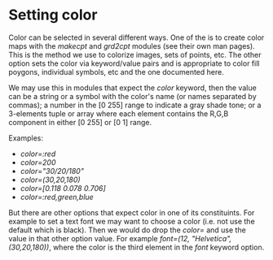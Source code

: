 
# Setting color

Color can be selected in several different ways. One of the is to create color maps with the *makecpt* and
*grd2cpt* modules (see their own man pages). This is the method we use to colorize images, sets of points, etc. The other option sets the color via keyword/value pairs and is appropriate to color fill poygons, individual
symbols, etc and the one documented here.

We may use this in modules that expect the *color* keyword, then the value can be a string or a
symbol with the color's name (or names separated by commas); a number in the [0 255] range to indicate a
gray shade tone; or a 3-elements tuple or array where each element contains the R,G,B component in either
[0 255] or [0 1] range.

Examples:

- *color=:red*
- *color=200*
- *color="30/20/180"*
- *color=(30,20,180)*
- *color=[0.118 0.078 0.706]*
- *color=:red,green,blue*

But there are other options that expect color in one of its constituints. For example to set a text font we
may want to choose a color (i.e. not use the default which is black). Then we would do drop the *color=*
and use the value in that other option value. For example *font=(12, "Helvetica", (30,20,180))*, where the color
is the third element in the *font* keyword option. 